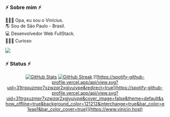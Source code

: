 <h3> ⚡️ Sobre mim ⚡️ </h3>
<p>
 🧑🏻‍🦱 Opa, eu sou o Vinícius. <br/>
 🌎 Sou de São Paulo - Brasil. <br/>
 💻 Desenvolvedor Web FullStack. <br/>
 👨🏻‍🚀 Curioso <br/>
  
 <a href="mailto:vserafim_o@outlook.com" ><img src="https://img.shields.io/badge/-e--mail-C49CFF.svg?style=for-the-badge&logo=Microsoft&logoColor=black"/></a> <br/>
</p>


<h3> ⚡️ Status ⚡️ </h3>
<div align="center">
 
  [![GitHub Stats](https://github-readme-stats.vercel.app/api?username=Vinicin1101&show_icons=true&theme=slateorange&icon_color=C49CFF&title_color=C49CFF&border_color=C49CFF&count_private=false#gh-dark-mode-only)](https://www.vinicin.host)
  [![GitHub Streak](https://streak-stats.demolab.com/?user=Vinicin1101&theme=buefy-dark&locale=pt_BR&background=36393f&border=C49CFF&stroke=C49CFF&fire=db35ed&ring=C49CFF&sideLabels=FFF&sideNums=C49CF&dates=36393f&currStreakLabel=FFF&currStreakNum=db35ed)](https://www.vinicin.host)
 [![https://spotify-github-profile.vercel.app/api/view.svg?uid=31trgxuzmpr7xzwzqr2xgjyuiype&redirect=true](https://spotify-github-profile.vercel.app/api/view.svg?uid=31trgxuzmpr7xzwzqr2xgjyuiype&cover_image=false&theme=default&show_offline=true&background_color=121212&interchange=true&bar_color=e1eae1&bar_color_cover=true)](https://www.vinicin.host)

</div>


<!---
Vinicin1101/Vinicin1101 is a ✨ special ✨ repository because its `README.md` (this file) appears on your GitHub profile.
You can click the Preview link to take a look at your changes.
--->
